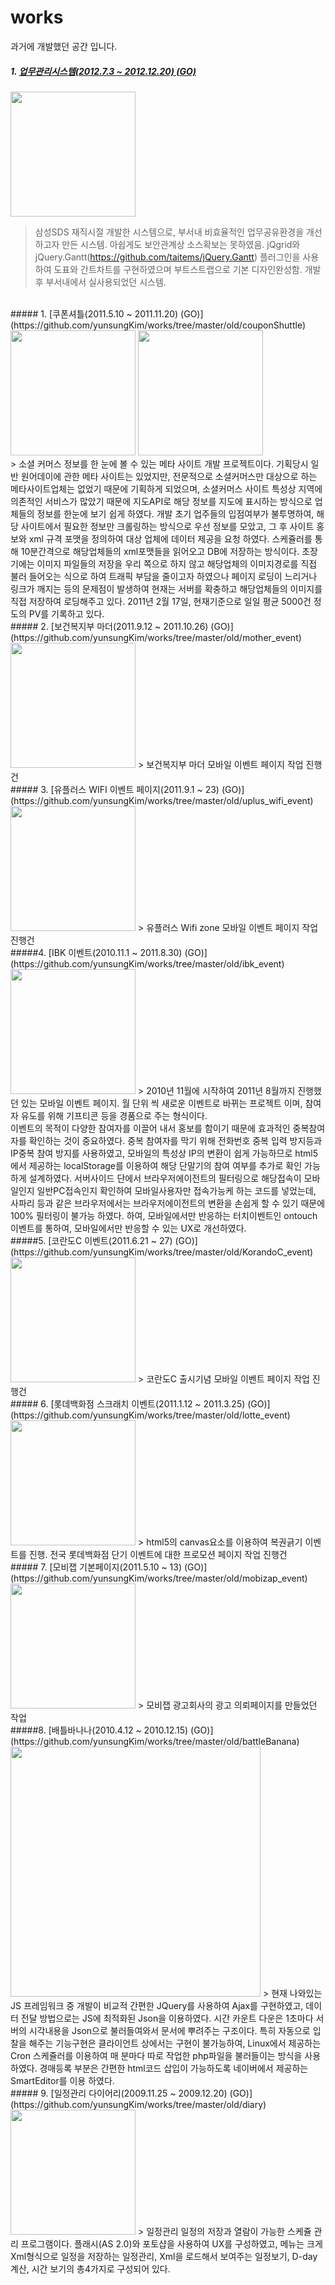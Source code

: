 # works
과거에 개발했던 공간 입니다.

##### 1. [업무관리시스템(2012.7.3 ~ 2012.12.20) (GO)](https://github.com/yunsungKim/works/tree/master/smartWorker)<br/>
<img src="https://raw.githubusercontent.com/yunsungKim/works/master/smartWorker/img.png" width="200px"/><br/>
> 삼성SDS 재직시절 개발한 시스템으로, 부서내 비효율적인 업무공유환경을 개선하고자 만든 시스템. 아쉽게도 보안관계상 소스확보는 못하였음. jQgrid와 jQuery.Gantt(https://github.com/taitems/jQuery.Gantt) 플러그인을 사용하여 도표와 간트차트를 구현하였으며 부트스트랩으로 기본 디자인완성함. 개발후 부서내에서 실사용되었던 시스템. 

<br/>
##### 1. [쿠폰셔틀(2011.5.10 ~ 2011.11.20) (GO)](https://github.com/yunsungKim/works/tree/master/old/couponShuttle)<br/>
<img src="https://raw.githubusercontent.com/yunsungKim/works/master/old/couponShuttle/%EC%BF%A0%ED%8F%B0%EC%85%94%ED%8B%80.png" width="200px"/>
<img src="https://raw.githubusercontent.com/yunsungKim/works/master/old/couponShuttle/%EC%BF%A0%ED%8F%B0%EC%85%94%ED%8B%801.png" width="200px"/><br/>
> 소셜 커머스 정보를 한 눈에 볼 수 있는 메타 사이트 개발 프로젝트이다. 기획당시 일반 원어데이에 관한 메타 사이트는 있었지만, 전문적으로 소셜커머스만 대상으로 하는 메타사이트업체는 없었기 때문에 기획하게 되었으며, 소셜커머스 사이트 특성상 지역에 의존적인 서비스가 많았기 때문에 지도API로 해당 정보를 지도에 표시하는 방식으로 업체들의 정보를 한눈에 보기 쉽게 하였다. 개발 초기 업주들의 입점여부가 불투명하여, 해당 사이트에서 필요한 정보만 크롤링하는 방식으로 우선 정보를 모았고, 그 후 사이트 홍보와 xml 규격 포맷을 정의하여 대상 업체에 데이터 제공을 요청 하였다. 스케쥴러를 통해 10분간격으로 해당업체들의 xml포맷들을 읽어오고 DB에 저장하는 방식이다. 초장기에는 이미지 파일들의 저장을 우리 쪽으로 하지 않고 해당업체의 이미지경로를 직접 불러 들어오는 식으로 하여 트래픽 부담을 줄이고자 하였으나 페이지 로딩이 느리거나 링크가 깨지는 등의 문제점이 발생하여 현재는 서버를 확충하고 해당업체들의 이미지를 직접 저장하여 로딩해주고 있다. 2011년 2월 17일, 현재기준으로 일일 평균 5000건 정도의 PV를 기록하고 있다.

<br/>
##### 2. [보건복지부 마더(2011.9.12 ~ 2011.10.26) (GO)](https://github.com/yunsungKim/works/tree/master/old/mother_event)<br/>
<img src="https://raw.githubusercontent.com/yunsungKim/works/master/old/mother_event/images/bg_intro.png" width="200px"/>
> 보건복지부 마더 모바일 이벤트 페이지 작업 진행건

<br/>
##### 3. [유플러스 WIFI 이벤트 페이지(2011.9.1 ~ 23) (GO)](https://github.com/yunsungKim/works/tree/master/old/uplus_wifi_event)<br/>
<img src="https://raw.githubusercontent.com/yunsungKim/works/master/old/uplus_wifi_event/images/bg_event.png" width="200px"/>
> 유플러스 Wifi zone 모바일 이벤트 페이지 작업 진행건

<br/>
#####4. [IBK 이벤트(2010.11.1 ~ 2011.8.30) (GO)](https://github.com/yunsungKim/works/tree/master/old/ibk_event)<br/>
<img src="https://raw.githubusercontent.com/yunsungKim/works/master/old/ibk_event/images/bg_main.png" width="200px"/>
> 2010년 11월에 시작하여 2011년 8월까지 진행했던 있는 모바일 이벤트 페이지. 월 단위 씩 새로운 이벤트로 바뀌는 프로젝트 이며, 참여자 유도를 위해 기프티콘 등을 경품으로 주는 형식이다. 
<br/>이벤트의 목적이 다양한 참여자를 이끌어 내서 홍보를 함이기 때문에 효과적인 중복참여자를 확인하는 것이 중요하였다. 중복 참여자를 막기 위해 전화번호 중복 입력 방지등과 IP중복 참여 방지를 사용하였고, 모바일의 특성상 IP의 변환이 쉽게 가능하므로 html5에서 제공하는 localStorage를 이용하여 해당 단말기의 참여 여부를 추가로 확인 가능하게 설계하였다. 서버사이드 단에서 브라우저에이전트의 필터링으로 해당접속이 모바일인지 일반PC접속인지 확인하여 모바일사용자만 접속가능케 하는 코드를 넣었는데, 사파리 등과 같은 브라우저에서는 브라우저에이전트의 변환을 손쉽게 할 수 있기 때문에 100% 필터링이 불가능 하였다. 하여, 모바일에서만 반응하는 터치이벤트인 ontouch 이벤트를 통하여, 모바일에서만 반응할 수 있는 UX로 개선하였다.

<br/>
#####5. [코란도C 이벤트(2011.6.21 ~ 27) (GO)](https://github.com/yunsungKim/works/tree/master/old/KorandoC_event)<br/>
<img src="https://raw.githubusercontent.com/yunsungKim/works/master/old/KorandoC_event/images/bg_main.png" width="200px"/>
> 코란도C 출시기념 모바일 이벤트 페이지 작업 진행건

<br/>
##### 6. [롯데백화점 스크래치 이벤트(2011.1.12 ~ 2011.3.25) (GO)](https://github.com/yunsungKim/works/tree/master/old/lotte_event)<br/>
<img src="https://raw.githubusercontent.com/yunsungKim/works/master/old/lotte_event/img/bg.jpg" width="200px"/>
> html5의 canvas요소를 이용하여 복권긁기 이벤트를 진행. 전국 롯데백화점 단기 이벤트에 대한 프로모션 페이지 작업 진행건

<br/>
##### 7. [모비잽 기본페이지(2011.5.10 ~ 13) (GO)](https://github.com/yunsungKim/works/tree/master/old/mobizap_event)<br/>
<img src="https://raw.githubusercontent.com/yunsungKim/works/master/old/mobizap_event/main.png" width="200px"/>
> 모비잽 광고회사의 광고 의뢰페이지를 만들었던 작업

<br/>
#####8. [배틀바나나(2010.4.12 ~ 2010.12.15) (GO)](https://github.com/yunsungKim/works/tree/master/old/battleBanana)<br/>
<img src="https://raw.githubusercontent.com/yunsungKim/works/master/old/battleBanana/images/%EB%B0%B0%EB%B0%94.png" width="400px"/>
> 현재 나와있는 JS 프레임워크 중 개발이 비교적 간편한 JQuery를 사용하여 Ajax를 구현하였고, 데이터 전달 방법으로는 JS에 최적화된 Json을 이용하였다. 시간 카운트 다운은 1초마다 서버의 시각내용을 Json으로 불러들여와서 문서에 뿌려주는 구조이다. 특히 자동으로 입찰을 해주는 기능구현은 클라이언트 상에서는 구현이 불가능하여, Linux에서 제공하는 Cron 스케쥴러를 이용하여 매 분마다 따로 작업한 php파일을 불러들이는 방식을 사용하였다. 경매등록 부분은 간편한 html코드 삽입이 가능하도록 네이버에서 제공하는 SmartEditor를 이용 하였다.

<br/>
##### 9. [일정관리 다이어리(2009.11.25 ~ 2009.12.20) (GO)](https://github.com/yunsungKim/works/tree/master/old/diary)<br/>
<img src="https://raw.githubusercontent.com/yunsungKim/works/master/old/diary/%EC%9D%BC%EC%A0%95%EA%B4%80%EB%A6%AC%20%EB%8B%A4%EC%9D%B4%EC%96%B4%EB%A6%AC.png" width="200px"/>
> 일정관리 일정의 저장과 열람이 가능한 스케쥴 관리 프로그램이다. 플래시(AS 2.0)와 포토샵을 사용하여 UX를 구성하였고, 메뉴는 크게 Xml형식으로 일정을 저장하는 일정관리, Xml을 로드해서 보여주는 일정보기, D-day계산, 시간 보기의 총4가지로 구성되어 있다.